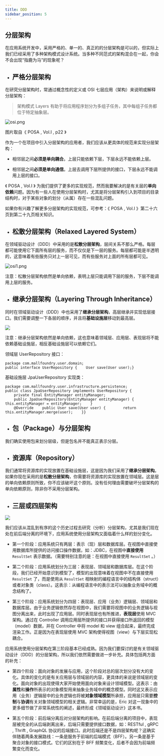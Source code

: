 ```yaml
---
title: DDD
sidebar_position: 5
---
```



## **分层架构**

在应用系统开发中，采用严格的、单一的、真正的的分层架构是可以的，但实际上我们已经采用了多种架构模式设计系统。当多种不同范式的架构混合在一起，你会不会出现“指鹿为马”的现象呢？

+   ## **严格分层架构**
    

在研究分层架构时，常通过概念性的定义或 OSI 七层应用（架构）来说明或解释分层架构：

> 架构模式 Layers 有助于将应用程序划分为多组子任务，其中每组子任务都位于特定抽象层。

![osi.png](http://dgiot-1253666439.cos.ap-shanghai-fsi.myqcloud.com/shuwa_tech/zh/backend/dgiot/ddd/osi.png)

图片取自《 POSA , Vol.I , p22 》

作为一个在项目中引入分层架构的应用者，我们应该从更具体的规范来实现分层架构：

+   相邻层之间**必须是单向耦合**。上层只能依赖下层，下层永远不能依赖上层。
    
+   相邻层之间**必须是单向通信**。上层去调用下层所提供的接口，下层永远不能调用上层的接口。
    

《 POSA , Vol.I 》 为我们提供了更多的实现规范，然而我要解决的是有关层的**单向依赖**问题。因为有一些人在使用分层架构时，尤其是将分层架构引入到项目的目录结构时，对于某些对象的划分（从属）存在一些混乱问题。

如果你有兴趣了解更多分层架构的实现规范，可参考：《 POSA , Vol.I 》第二十六页到第二十九页相关知识。

+   ## **松散分层架构（Relaxed Layered System）**
    

在领域驱动设计（DDD）中采用的是**松散分层架构**，层间关系不那么严格。每层都可能使用它下面所有层的服务，而不仅仅是下一层的服务。每层都可能是半透明的，这意味着有些服务只对上一层可见，而有些服务对上面的所有层都可见。

![osi1.png](http://dgiot-1253666439.cos.ap-shanghai-fsi.myqcloud.com/shuwa_tech/zh/backend/dgiot/ddd/osi1.png)

注意：松散分层架构依然是单向依赖，表明上层只能调用下层的服务，下层不能调用上层的服务。

+   ## **继承分层架构（Layering Through Inheritance）**
    

同时在领域驱动设计（DDD）中也采用了**继承分层架构**，高层继承并实现低层接口。我们需要调整一下各层的顺序，并且将**基础设施层**移动到最高层。

![](http://dgiot-1253666439.cos.ap-shanghai-fsi.myqcloud.com/shuwa_tech/zh/backend/dgiot/ddd/osi2.png)

注意：继承分层架构依然是单向依赖，这也意味着领域层、应用层、表现层将不能依赖基础设施层，相反基础设施层可以依赖它们。

领域层 UserRepository 接口：

```auto
package com.mallfoundry.user.domain;
public interface UserRepository {    User save(User user);}
```

基础设施层 JpaUserRepository 实现类：

```auto
package com.mallfoundry.user.infrastructure.persistence;
public class JpaUserRepository implements UserRepository {
    private final EntityManager entityManager;
    public JpaUserRepository(EntityManager entityManager) {        this.entityManager = entityManager;    }
    @Override    public User save(User user) {        return this.entityManager.merge(user);    }}
```

+   ## **包（Package）与分层架构**
    

我们确实使用包来划分层级，但是包名并不能真正表示分层。

+   ## **资源库（Repository）**
    

我们通常将资源库的实现放置在基础设施层，这是因为我们采用了**继承分层架构**。如果你现在采用的是**松散分层架构**，你需要将资源库的实现放置在领域层。这是层的单向依赖原则所致，你不应该破坏这个原则。没有任何理由需要破坏分层架构的单向依赖原则，除非你不采用分层架构。

+   ## **三层或四层架构**
    

![](http://dgiot-1253666439.cos.ap-shanghai-fsi.myqcloud.com/shuwa_tech/zh/backend/dgiot/ddd/osi3.png)

我们应该从混乱到有序的这个历史过程去研究（分析）分层架构，尤其是我们现在处在前后端分离的环境下，应用系统使用分层架构又面临着什么样的划分变化。

+   第一个阶段：应用系统只有两层：表示（现）层和数据库层。在视图中直接使用数据库所提供的访问接口操作数据，如：JDBC，在视图中**直接使用** `ResultSet` 表示数据。（需要特别注意的是：在视图中直接使用 `ResultSet` 。）
    
+   第二个阶段：应用系统划分为三层：表现层、领域层和数据库层。在这个阶段，我们已经开始意识到模型了，模型的出现意味着在视图中不在直接使用 `ResultSet` 了，而是使用从 `ResultSet` 相映射的编程语言中的结构体（struct）或者对象类（class）。这表示：从编程语言中的表示法可以抽象业务域中的概念结构了。
    
+   第三个阶段：应用系统划分为四层：表现层、应用（业务）逻辑层、领域层和数据库层。由于业务逻辑依然存在视图中，我们需要将视图中的业务逻辑与视图分离出来，此时出现了应用层。同时表现层也有所推进，**表现层**使用 MVC 架构。通过在 Controller 调用应用层所提供的接口并获得接口所返回的模型（model）数据，并在 Controller 中将 model 和 view 组合起来，最终完成渲染工作。正是因为在表现层使用 MVC 架构使得视图（view）与下层实现松耦合。
    

应用系统使用分层架构在第三阶段基本已经成熟。因为我们要探讨的是有关领域驱动设计（DDD）的分层架构，所以我们依然需要做进一步补充。具体包括两方面的补充：

+   第四个阶段：面向对象的发展与应用，这个阶段对总的层次划分没有大的变化。具体的变化的是有关应用层与领域层的内容，更具体的来说是领域层的变化。面向对象的出现使得大家开始使用面向对象来设计领域模型。这表示：由**属性**和**操作**所表示的对象模型用来抽象业务域中的概念模型。同时这又表示应用（业务）逻辑层中的业务逻辑也将被**对象领域模型**所承担，应用层只需要**控制**与**协调**有关对象领域模型的相关逻辑。非常幸运的是，Eric 对这一现象中的更多细节做了非常系统性的阐述，最终形成《领域驱动设计》这本书。
    
+   第五个阶段：前后端分离后对分层架构的影响。在前后端分离的项目中，表现层被完全的从后端剥离出来，后端只需要提供接口数据，如：RESTful , gRPC , Thrift , GraphQL 协议的后端接口。此时后端还是不是四层架构呢？这确实伴随着两条发展路线：一条是服务于前端的后端模式（BFF）。另一条是基于聚合对象的接口模式。它们的区别在于 BFF 频繁变化，后者不会因为前端频繁变化而变化。
    


